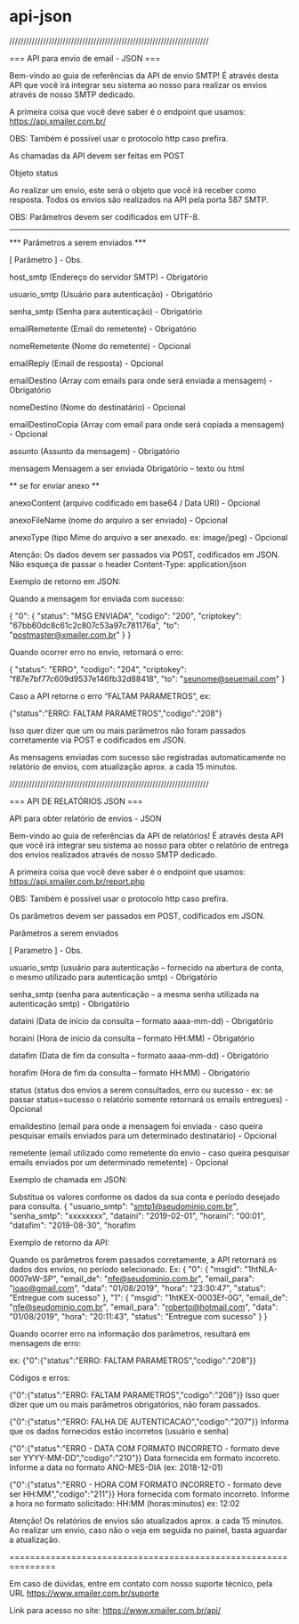 # api-json
///////////////////////////////////////////////////////////////////////

=== API para envio de email - JSON ===

Bem-vindo ao guia de referências da API de envio SMTP! É através desta API que você irá integrar seu sistema ao nosso para realizar os envios através de nosso SMTP dedicado.

A primeira coisa que você deve saber é o endpoint que usamos: https://api.xmailer.com.br/

OBS: Também é possível usar o protocolo http caso prefira.

As chamadas da API devem ser feitas em POST

Objeto status

Ao realizar um envio, este será o objeto que você irá receber como resposta. Todos os envios são realizados na API pela porta 587 SMTP.

OBS: Parâmetros devem ser codificados em UTF-8.

________________________________________________________________________

*** Parâmetros a serem enviados ***

[ Parâmetro ] - Obs.

host_smtp (Endereço do servidor SMTP) - Obrigatório

usuario_smtp (Usuário para autenticação) - Obrigatório

senha_smtp (Senha para autenticação) - Obrigatório

emailRemetente (Email do remetente) - Obrigatório

nomeRemetente (Nome do remetente) - Opcional

emailReply (Email de resposta) - Opcional

emailDestino (Array com emails para onde será enviada a mensagem) - Obrigatório

nomeDestino (Nome do destinatário) - Opcional

emailDestinoCopia (Array com email para onde será copiada a mensagem) - Opcional

assunto (Assunto da mensagem) - Obrigatório

mensagem Mensagem a ser enviada Obrigatório – texto ou html

** se for enviar anexo **

anexoContent (arquivo codificado em base64 / Data URI) - Opcional

anexoFileName (nome do arquivo a ser enviado) - Opcional

anexoType (tipo Mime do arquivo a ser anexado. ex: image/jpeg) - Opcional

Atenção: Os dados devem ser passados via POST, codificados em JSON. Não esqueça de passar o header Content-Type: application/json

Exemplo de retorno em JSON:

Quando a mensagem for enviada com sucesso:

{ "0": { "status": "MSG ENVIADA", "codigo": "200", "criptokey": "67bb60dc8c61c2c807c53a97c781176a", "to": "postmaster@xmailer.com.br" } }

Quando ocorrer erro no envio, retornará o erro:

{ "status": "ERRO", "codigo": "204", "criptokey": "f87e7bf77c609d9537e146fb32d88418", "to": "seunome@seuemail.com" }

Caso a API retorne o erro “FALTAM PARAMETROS”, ex:

{"status":"ERRO: FALTAM PARAMETROS","codigo":"208"}

Isso quer dizer que um ou mais parâmetros não foram passados corretamente via POST e codificados em JSON.

As mensagens enviadas com sucesso são registradas automaticamente no relatório de envios, com atualização aprox. a cada 15 minutos.

///////////////////////////////////////////////////////////////////////

=== API DE RELATÓRIOS JSON ===

API para obter relatório de envios - JSON

Bem-vindo ao guia de referências da API de relatórios! É através desta API que você irá integrar seu sistema ao nosso para obter o relatório de entrega dos envios realizados através de nosso SMTP dedicado.

A primeira coisa que você deve saber é o endpoint que usamos: https://api.xmailer.com.br/report.php

OBS: Também é possível usar o protocolo http caso prefira.

Os parâmetros devem ser passados em POST, codificados em JSON.

Parâmetros a serem enviados

[ Parametro ] - Obs.

usuario_smtp (usuário para autenticação – fornecido na abertura de conta, o mesmo utilizado para autenticação smtp) - Obrigatório

senha_smtp (senha para autenticação – a mesma senha utilizada na autenticação smtp) - Obrigatório

dataini (Data de início da consulta – formato aaaa-mm-dd) - Obrigatório

horaini (Hora de início da consulta – formato HH:MM) - Obrigatório

datafim (Data de fim da consulta – formato aaaa-mm-dd) - Obrigatório

horafim (Hora de fim da consulta – formato HH:MM) - Obrigatório

status (status dos envios a serem consultados, erro ou sucesso - ex: se passar status=sucesso o relatório somente retornará os emails entregues) - Opcional

emaildestino (email para onde a mensagem foi enviada - caso queira pesquisar emails enviados para um determinado destinatário) - Opcional

remetente (email utilizado como remetente do envio - caso queira pesquisar emails enviados por um determinado remetente) - Opcional

Exemplo de chamada em JSON:

Substitua os valores conforme os dados da sua conta e período desejado para consulta. { "usuario_smtp": "smtp1@seudominio.com.br", "senha_smtp": "xxxxxxxx", "dataini": "2019-02-01", "horaini": "00:01", "datafim": "2019-08-30", "horafim

Exemplo de retorno da API:

Quando os parâmetros forem passados corretamente, a API retornará os dados dos envios, no período selecionado. Ex: { "0": { "msgid": "1htNLA-0007eW-SP", "email_de": "nfe@seudominio.com.br", "email_para": "joao@gmail.com", "data": "01/08/2019", "hora": "23:30:47", "status": "Entregue com sucesso" }, "1": { "msgid": "1htKEX-0003Ef-0G", "email_de": "nfe@seudominio.com.br", "email_para": "roberto@hotmail.com", "data": "01/08/2019", "hora": "20:11:43", "status": "Entregue com sucesso" } }

Quando ocorrer erro na informação dos parâmetros, resultará em mensagem de erro:

ex: {"0":{"status":"ERRO: FALTAM PARAMETROS","codigo":"208"}}

Códigos e erros:

{"0":{"status":"ERRO: FALTAM PARAMETROS","codigo":"208"}} Isso quer dizer que um ou mais parâmetros obrigatórios, não foram passados.

{"0":{"status":"ERRO: FALHA DE AUTENTICACAO","codigo":"207"}} Informa que os dados fornecidos estão incorretos (usuário e senha)

{"0":{"status":"ERRO - DATA COM FORMATO INCORRETO - formato deve ser YYYY-MM-DD","codigo":"210"}} Data fornecida em formato incorreto. Informe a data no formato ANO-MES-DIA (ex: 2018-12-01)

{"0":{"status":"ERRO - HORA COM FORMATO INCORRETO - formato deve ser HH:MM","codigo":"211"}} Hora fornecida com formato incorreto. Informe a hora no formato solicitado: HH:MM (horas:minutos) ex: 12:02

Atenção! Os relatórios de envios são atualizados aprox. a cada 15 minutos. Ao realizar um envio, caso não o veja em seguida no painel, basta aguardar a atualização.

===============================================================

Em caso de dúvidas, entre em contato com nosso suporte técnico, pela URL https://www.xmailer.com.br/suporte

Link para acesso no site: https://www.xmailer.com.br/api/
